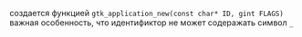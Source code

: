 создается функцией `gtk_application_new(const char* ID, gint FLAGS)`
важная особенность, что идентификтор не может содеражать символ `_`